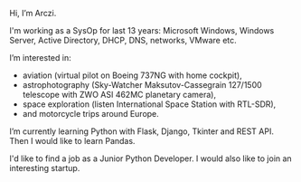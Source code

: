 Hi, I’m Arczi.

I'm working as a SysOp for last 13 years: Microsoft Windows, Windows Server, Active Directory, DHCP, DNS, networks, VMware etc.

I’m interested in:  
- aviation (virtual pilot on Boeing 737NG with home cockpit),  
- astrophotography (Sky-Watcher Maksutov-Cassegrain 127/1500 telescope with ZWO ASI 462MC planetary camera),  
- space exploration (listen International Space Station with RTL-SDR),  
- and motorcycle trips around Europe.
   
I’m currently learning Python with Flask, Django, Tkinter and REST API. Then I would like to learn Pandas.

I'd like to find a job as a Junior Python Developer. I would also like to join an interesting startup.
